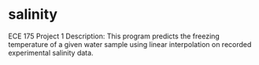 # salinity
ECE 175 Project 1
Description: This program predicts the freezing temperature of a given water sample using linear interpolation on recorded experimental salinity data.
